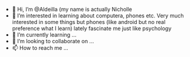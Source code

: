 - 👋 Hi, I’m @Aldeilla (my name is actually Nicholle
- 👀 I’m interested in learning about computera, phones etc. Very much interested in some things but phones (like android but no real preference what I learn) lately fascinate me just like psychology 
- 🌱 I’m currently learning ...
- 💞️ I’m looking to collaborate on ...
- 📫 How to reach me ...

<!---
Aldeilla/Aldeilla is a ✨ special ✨ repository because its `README.md` (this file) appears on your GitHub profile.
You can click the Preview link to take a look at your changes.
--->
